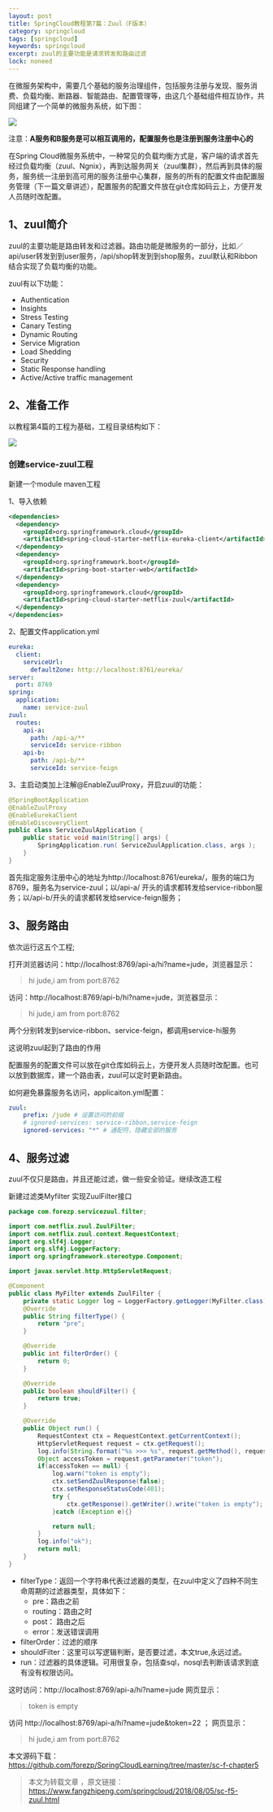 ```yaml
---
layout: post
title: SpringCloud教程第7篇：Zuul（F版本）
category: springcloud
tags: [springcloud]
keywords: springcloud
excerpt: zuul的主要功能是请求转发和路由过滤
lock: noneed
---
```


在微服务架构中，需要几个基础的服务治理组件，包括服务注册与发现、服务消费、负载均衡、断路器、智能路由、配置管理等，由这几个基础组件相互协作，共同组建了一个简单的微服务系统，如下图：

![](/assets/images/2020/springcloud/simple-springcloud-arch.gif)

注意：**A服务和B服务是可以相互调用的，配置服务也是注册到服务注册中心的**

在Spring  Cloud微服务系统中，一种常见的负载均衡方式是，客户端的请求首先经过负载均衡（zuul、Ngnix），再到达服务网关（zuul集群），然后再到具体的服务，服务统一注册到高可用的服务注册中心集群，服务的所有的配置文件由配置服务管理（下一篇文章讲述），配置服务的配置文件放在git仓库如码云上，方便开发人员随时改配置。

## 1、zuul简介

zuul的主要功能是路由转发和过滤器。路由功能是微服务的一部分，比如／api/user转发到到user服务，/api/shop转发到到shop服务。zuul默认和Ribbon结合实现了负载均衡的功能。

zuul有以下功能：

- Authentication
- Insights
- Stress Testing
- Canary Testing
- Dynamic Routing
- Service Migration
- Load Shedding
- Security
- Static Response handling
- Active/Active traffic management



## 2、准备工作

以教程第4篇的工程为基础，工程目录结构如下：

![](/assets/images/2020/springcloud/chapter5.gif)

### 创建service-zuul工程

新建一个module  maven工程

1、导入依赖

```xml
<dependencies>
  <dependency>
    <groupId>org.springframework.cloud</groupId>
    <artifactId>spring-cloud-starter-netflix-eureka-client</artifactId>
  </dependency>
  <dependency>
    <groupId>org.springframework.boot</groupId>
    <artifactId>spring-boot-starter-web</artifactId>
  </dependency>
  <dependency>
    <groupId>org.springframework.cloud</groupId>
    <artifactId>spring-cloud-starter-netflix-zuul</artifactId>
  </dependency>
</dependencies>
```

2、配置文件application.yml

```yaml
eureka:
  client:
    serviceUrl:
      defaultZone: http://localhost:8761/eureka/
server:
  port: 8769
spring:
  application:
    name: service-zuul
zuul:
  routes:
    api-a:
      path: /api-a/**
      serviceId: service-ribbon
    api-b:
      path: /api-b/**
      serviceId: service-feign
```

3、主启动类加上注解@EnableZuulProxy，开启zuul的功能：

```java
@SpringBootApplication
@EnableZuulProxy
@EnableEurekaClient
@EnableDiscoveryClient
public class ServiceZuulApplication {
    public static void main(String[] args) {
        SpringApplication.run( ServiceZuulApplication.class, args );
    }
}
```

首先指定服务注册中心的地址为http://localhost:8761/eureka/，服务的端口为8769，服务名为service-zuul；以/api-a/ 开头的请求都转发给service-ribbon服务；以/api-b/开头的请求都转发给service-feign服务；



## 3、服务路由

依次运行这五个工程;

打开浏览器访问：http://localhost:8769/api-a/hi?name=jude，浏览器显示：

> hi jude,i am from port:8762

访问：http://localhost:8769/api-b/hi?name=jude，浏览器显示：

> hi jude,i am from port:8762

两个分别转发到service-ribbon、service-feign，都调用service-hi服务

这说明zuul起到了路由的作用

配置服务的配置文件可以放在git仓库如码云上，方便开发人员随时改配置。也可以放到数据库，建一个路由表，zuul可以定时更新路由。

如何避免暴露服务名访问，applicaiton.yml配置：

```yaml
zuul:
	prefix: /jude # 设置访问的前缀
	# ignored-services: service-ribbon,service-feign
	ignored-services: "*" # 通配符，隐藏全部的服务
```



## 4、服务过滤

zuul不仅只是路由，并且还能过滤，做一些安全验证。继续改造工程

新建过滤类Myfilter 实现ZuulFilter接口

```java
package com.forezp.servicezuul.filter;

import com.netflix.zuul.ZuulFilter;
import com.netflix.zuul.context.RequestContext;
import org.slf4j.Logger;
import org.slf4j.LoggerFactory;
import org.springframework.stereotype.Component;

import javax.servlet.http.HttpServletRequest;

@Component
public class MyFilter extends ZuulFilter {
    private static Logger log = LoggerFactory.getLogger(MyFilter.class);
    @Override
    public String filterType() {
        return "pre";
    }

    @Override
    public int filterOrder() {
        return 0;
    }

    @Override
    public boolean shouldFilter() {
        return true;
    }

    @Override
    public Object run() {
        RequestContext ctx = RequestContext.getCurrentContext();
        HttpServletRequest request = ctx.getRequest();
        log.info(String.format("%s >>> %s", request.getMethod(), request.getRequestURL().toString()));
        Object accessToken = request.getParameter("token");
        if(accessToken == null) {
            log.warn("token is empty");
            ctx.setSendZuulResponse(false);
            ctx.setResponseStatusCode(401);
            try {
                ctx.getResponse().getWriter().write("token is empty");
            }catch (Exception e){}

            return null;
        }
        log.info("ok");
        return null;
    }
}
```

- filterType：返回一个字符串代表过滤器的类型，在zuul中定义了四种不同生命周期的过滤器类型，具体如下：    
  - pre：路由之前
  - routing：路由之时
  - post： 路由之后
  - error：发送错误调用
- filterOrder：过滤的顺序
- shouldFilter：这里可以写逻辑判断，是否要过滤，本文true,永远过滤。
- run：过滤器的具体逻辑。可用很复杂，包括查sql，nosql去判断该请求到底有没有权限访问。

这时访问：http://localhost:8769/api-a/hi?name=jude 网页显示：

> token is empty

访问 http://localhost:8769/api-a/hi?name=jude&token=22 ； 网页显示：

> hi jude,i am from port:8762



本文源码下载： https://github.com/forezp/SpringCloudLearning/tree/master/sc-f-chapter5

> 本文为转载文章 ，原文链接：https://www.fangzhipeng.com/springcloud/2018/08/05/sc-f5-zuul.html